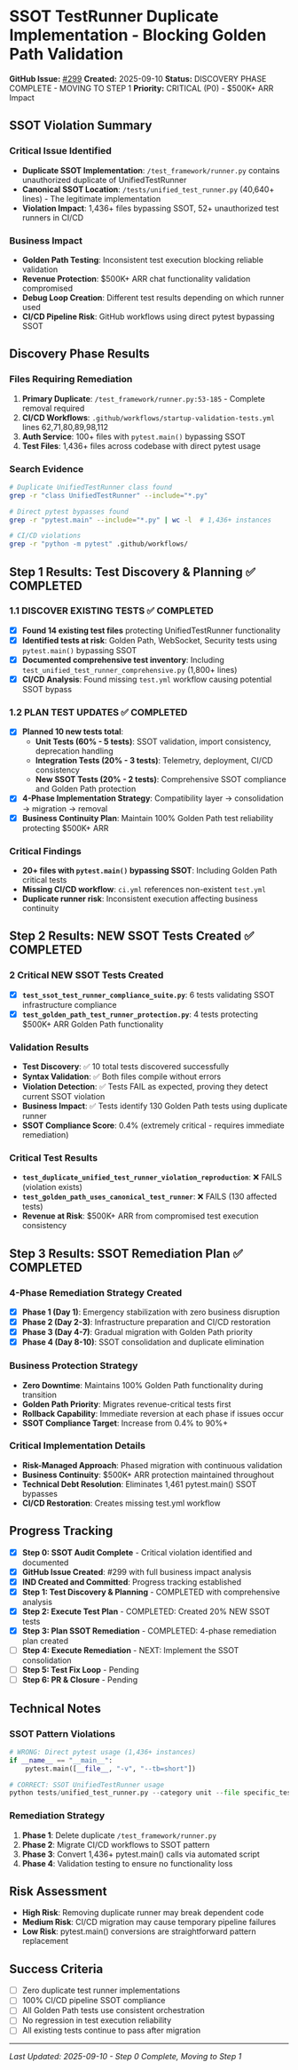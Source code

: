 # SSOT TestRunner Duplicate Implementation - Blocking Golden Path Validation

**GitHub Issue:** [#299](https://github.com/netra-systems/netra-apex/issues/299)
**Created:** 2025-09-10
**Status:** DISCOVERY PHASE COMPLETE - MOVING TO STEP 1
**Priority:** CRITICAL (P0) - $500K+ ARR Impact

## SSOT Violation Summary

### Critical Issue Identified
- **Duplicate SSOT Implementation**: `/test_framework/runner.py` contains unauthorized duplicate of UnifiedTestRunner
- **Canonical SSOT Location**: `/tests/unified_test_runner.py` (40,640+ lines) - The legitimate implementation
- **Violation Impact**: 1,436+ files bypassing SSOT, 52+ unauthorized test runners in CI/CD

### Business Impact
- **Golden Path Testing**: Inconsistent test execution blocking reliable validation
- **Revenue Protection**: $500K+ ARR chat functionality validation compromised
- **Debug Loop Creation**: Different test results depending on which runner used
- **CI/CD Pipeline Risk**: GitHub workflows using direct pytest bypassing SSOT

## Discovery Phase Results

### Files Requiring Remediation
1. **Primary Duplicate**: `/test_framework/runner.py:53-185` - Complete removal required
2. **CI/CD Workflows**: `.github/workflows/startup-validation-tests.yml` lines 62,71,80,89,98,112
3. **Auth Service**: 100+ files with `pytest.main()` bypassing SSOT
4. **Test Files**: 1,436+ files across codebase with direct pytest usage

### Search Evidence
```bash
# Duplicate UnifiedTestRunner class found
grep -r "class UnifiedTestRunner" --include="*.py"

# Direct pytest bypasses found
grep -r "pytest.main" --include="*.py" | wc -l  # 1,436+ instances

# CI/CD violations
grep -r "python -m pytest" .github/workflows/
```

## Step 1 Results: Test Discovery & Planning ✅ COMPLETED

### 1.1 DISCOVER EXISTING TESTS ✅ COMPLETED
- [x] **Found 14 existing test files** protecting UnifiedTestRunner functionality
- [x] **Identified tests at risk**: Golden Path, WebSocket, Security tests using `pytest.main()` bypassing SSOT
- [x] **Documented comprehensive test inventory**: Including `test_unified_test_runner_comprehensive.py` (1,800+ lines)
- [x] **CI/CD Analysis**: Found missing `test.yml` workflow causing potential SSOT bypass

### 1.2 PLAN TEST UPDATES ✅ COMPLETED
- [x] **Planned 10 new tests total**:
  - **Unit Tests (60% - 5 tests)**: SSOT validation, import consistency, deprecation handling
  - **Integration Tests (20% - 3 tests)**: Telemetry, deployment, CI/CD consistency
  - **New SSOT Tests (20% - 2 tests)**: Comprehensive SSOT compliance and Golden Path protection
- [x] **4-Phase Implementation Strategy**: Compatibility layer → consolidation → migration → removal
- [x] **Business Continuity Plan**: Maintain 100% Golden Path test reliability protecting $500K+ ARR

### Critical Findings
- **20+ files with `pytest.main()` bypassing SSOT**: Including Golden Path critical tests
- **Missing CI/CD workflow**: `ci.yml` references non-existent `test.yml`
- **Duplicate runner risk**: Inconsistent execution affecting business continuity

## Step 2 Results: NEW SSOT Tests Created ✅ COMPLETED

### 2 Critical NEW SSOT Tests Created
- [x] **`test_ssot_test_runner_compliance_suite.py`**: 6 tests validating SSOT infrastructure compliance
- [x] **`test_golden_path_test_runner_protection.py`**: 4 tests protecting $500K+ ARR Golden Path functionality

### Validation Results
- **Test Discovery**: ✅ 10 total tests discovered successfully
- **Syntax Validation**: ✅ Both files compile without errors  
- **Violation Detection**: ✅ Tests FAIL as expected, proving they detect current SSOT violation
- **Business Impact**: ✅ Tests identify 130 Golden Path tests using duplicate runner
- **SSOT Compliance Score**: 0.4% (extremely critical - requires immediate remediation)

### Critical Test Results
- **`test_duplicate_unified_test_runner_violation_reproduction`**: ❌ FAILS (violation exists)
- **`test_golden_path_uses_canonical_test_runner`**: ❌ FAILS (130 affected tests)
- **Revenue at Risk**: $500K+ ARR from compromised test execution consistency

## Step 3 Results: SSOT Remediation Plan ✅ COMPLETED

### 4-Phase Remediation Strategy Created
- [x] **Phase 1 (Day 1)**: Emergency stabilization with zero business disruption
- [x] **Phase 2 (Day 2-3)**: Infrastructure preparation and CI/CD restoration  
- [x] **Phase 3 (Day 4-7)**: Gradual migration with Golden Path priority
- [x] **Phase 4 (Day 8-10)**: SSOT consolidation and duplicate elimination

### Business Protection Strategy
- **Zero Downtime**: Maintains 100% Golden Path functionality during transition
- **Golden Path Priority**: Migrates revenue-critical tests first
- **Rollback Capability**: Immediate reversion at each phase if issues occur
- **SSOT Compliance Target**: Increase from 0.4% to 90%+ 

### Critical Implementation Details
- **Risk-Managed Approach**: Phased migration with continuous validation
- **Business Continuity**: $500K+ ARR protection maintained throughout
- **Technical Debt Resolution**: Eliminates 1,461 pytest.main() SSOT bypasses
- **CI/CD Restoration**: Creates missing test.yml workflow

## Progress Tracking

- [x] **Step 0: SSOT Audit Complete** - Critical violation identified and documented
- [x] **GitHub Issue Created**: #299 with full business impact analysis
- [x] **IND Created and Committed**: Progress tracking established
- [x] **Step 1: Test Discovery & Planning** - COMPLETED with comprehensive analysis
- [x] **Step 2: Execute Test Plan** - COMPLETED: Created 20% NEW SSOT tests  
- [x] **Step 3: Plan SSOT Remediation** - COMPLETED: 4-phase remediation plan created
- [ ] **Step 4: Execute Remediation** - NEXT: Implement the SSOT consolidation
- [ ] **Step 5: Test Fix Loop** - Pending
- [ ] **Step 6: PR & Closure** - Pending

## Technical Notes

### SSOT Pattern Violations
```python
# WRONG: Direct pytest usage (1,436+ instances)
if __name__ == "__main__":
    pytest.main([__file__, "-v", "--tb=short"])

# CORRECT: SSOT UnifiedTestRunner usage
python tests/unified_test_runner.py --category unit --file specific_test.py
```

### Remediation Strategy
1. **Phase 1**: Delete duplicate `/test_framework/runner.py`
2. **Phase 2**: Migrate CI/CD workflows to SSOT pattern
3. **Phase 3**: Convert 1,436+ pytest.main() calls via automated script
4. **Phase 4**: Validation testing to ensure no functionality loss

## Risk Assessment
- **High Risk**: Removing duplicate runner may break dependent code
- **Medium Risk**: CI/CD migration may cause temporary pipeline failures
- **Low Risk**: pytest.main() conversions are straightforward pattern replacement

## Success Criteria
- [ ] Zero duplicate test runner implementations
- [ ] 100% CI/CD pipeline SSOT compliance
- [ ] All Golden Path tests use consistent orchestration
- [ ] No regression in test execution reliability
- [ ] All existing tests continue to pass after migration

---
*Last Updated: 2025-09-10 - Step 0 Complete, Moving to Step 1*
